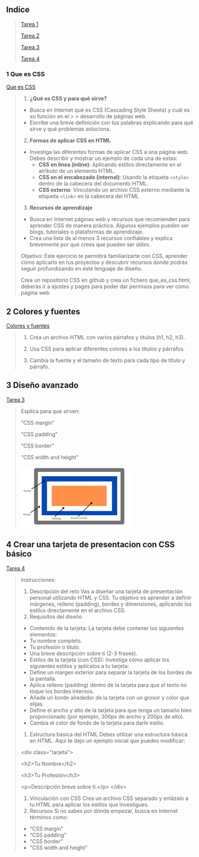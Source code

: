 
## Indice ##

>[Tarea 1](#1-que-es-css)
>
>[Tarea 2](#2-colores-y-fuentes)
>
>[Tarea 3](#3-diseño-avanzado)
>
>[Tarea 4](#4-crear-una-tarjeta-de-presentacion-con-css-básico)

### 1 Que es CSS ###
[Que es CSS](./que_es_css)

>1. **¿Qué es CSS y para qué sirve?**  
>   - Busca en Internet qué es CSS (Cascading Style Sheets) y cuál es su función en el > >    desarrollo de páginas web.  
>   - Escribe una breve definición con tus palabras explicando para qué sirve y qué problemas soluciona.
>
>
>2. **Formas de aplicar CSS en HTML**  
>   - Investiga las diferentes formas de aplicar CSS a una página web. Debes describir y mostrar un ejemplo de cada una de estas:
>     - **CSS en línea (inline)**: Aplicando estilos directamente en el atributo de un elemento HTML.
>     - **CSS en el encabezado (internal)**: Usando la etiqueta `<style>` dentro de la cabecera del documento HTML.
>     - **CSS externo**: Vinculando un archivo CSS externo mediante la etiqueta `<link>` en la cabecera del HTML
>
>3. **Recursos de aprendizaje**  
>   - Busca en Internet páginas web y recursos que recomienden para aprender CSS de manera práctica. Algunos ejemplos pueden ser blogs, tutoriales o plataformas de aprendizaje.  
>   - Crea una lista de al menos 3 recursos confiables y explica brevemente por qué crees que pueden ser útiles.
>
>Objetivo:
>Este ejercicio te permitirá familiarizarte con CSS, aprender cómo aplicarlo en tus proyectos y descubrir recursos donde podrás seguir profundizando en este lenguaje de diseño.
>
>Crea un repositorio CSS en github y crea un fichero que_es_css.html, deberás ir a ajustes y pages para poder dar permisos para ver como página web


## 2 Colores y fuentes ##
[Colores y fuentes](./colores_y_fuentes.html)

>1. Crea un archivo HTML con varios párrafos y títulos (h1, h2, h3).
>
>2. Usa CSS para aplicar diferentes colores a los títulos y párrafos.
>
>3. Cambia la fuente y el tamaño de texto para cada tipo de título y párrafo.

## 3 Diseño avanzado ##
[Tarea 3](./padding.html)

>Explica para que sirven:
>
>“CSS margin”
>
>“CSS padding”
>
>“CSS border”
>
>“CSS width and height”
>
><img src="./padding.png">

## 4 Crear una tarjeta de presentacion con CSS básico ##
[Tarea 4](./tarjeta_de_presentacion.html)
>Instrucciones:
>
>1. Descripción del reto
>Vas a diseñar una tarjeta de presentación personal utilizando HTML y CSS. Tu objetivo es aprender a definir márgenes, relleno (padding), bordes y dimensiones, aplicando los estilos directamente en el archivo CSS.
>1. Requisitos del diseño
> - Contenido de la tarjeta:
>La tarjeta debe contener los siguientes elementos:
> - Tu nombre completo.
> - Tu profesión o título.
> - Una breve descripción sobre ti (2-3 frases).
> - Estilos de la tarjeta (con CSS):
>Investiga cómo aplicar los siguientes estilos y aplícalos a tu tarjeta:
> - Define un margen exterior para separar la tarjeta de los bordes de la pantalla.
> - Aplica relleno (padding) dentro de la tarjeta para que el texto no toque los bordes internos.
> - Añade un borde alrededor de la tarjeta con un grosor y color que elijas.
> - Define el ancho y alto de la tarjeta para que tenga un tamaño bien proporcionado (por ejemplo, 300px de ancho y 200px de alto).
> - Cambia el color de fondo de la tarjeta para darle estilo.
>
>1. Estructura básica del HTML
>Debes utilizar una estructura básica en HTML. Aquí te dejo un ejemplo inicial que puedes modificar:
>
>\<div class="tarjeta">
>
>  \<h2>Tu Nombre\</h2>
>
>  \<h3>Tu Profesión\</h3>
>
>  \<p>Descripción breve sobre ti.\</p>
>\</div>
>
>1. Vinculación con CSS
>Crea un archivo CSS separado y enlázalo a tu HTML para aplicar los estilos que investigues.
>1. Recursos
>Si no sabes por dónde empezar, busca en Internet términos como:
> - “CSS margin”
> - “CSS padding”
> - “CSS border”
> - “CSS width and height”
